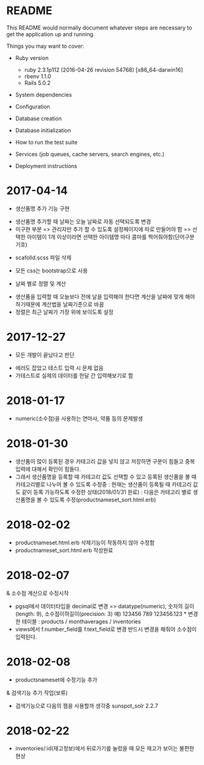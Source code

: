 # README

This README would normally document whatever steps are necessary to get the
application up and running.

Things you may want to cover:

* Ruby version
  - ruby 2.3.1p112 (2016-04-26 revision 54768) [x86_64-darwin16]
  - rbenv 1.1.0
  - Rails 5.0.2

* System dependencies

* Configuration

* Database creation

* Database initialization

* How to run the test suite

* Services (job queues, cache servers, search engines, etc.)

* Deployment instructions

# 2017-04-14

* 생산품명 추가 기능 구현
 - 생산품명 추가할 때 날짜는 오늘 날짜로 자동 선택되도록 변경
 - 미구현 부분
   => 관리자만 추가 할 수 있도록 설정페이지에 따로 만들어야 함
   => 선택한 아이템이 1개 이상이라면 선택한 아이템명 마다 콤마를 찍어줘야함(단어구분기호)

* scafolld.scss 파일 삭제
 - 모든 css는 bootstrap으로 사용

* 날짜 별로 정렬 및 계산
 - 생산품을 입력할 때 오늘보다 전에 날을 입력해야 한다면 계산을 날짜에 맞게 해야하기때문에 계산법을 날짜기준으로 바꿈
 - 정렬은 최근 날짜가 가장 위에 보이도록 설정

# 2017-12-27

* 모든 개발이 끝났다고 판단
 - 에러도 잡았고 테스트 입력 시 문제 없음
 - 가테스트로 실제의 데이터를 한달 간 입력해보기로 함

# 2018-01-17
 - numeric(소수점)을 사용하는 연마사, 약품 등의 문제발생

# 2018-01-30
 - 생산품이 많이 등록된 경우 카테고리 값을 넣지 않고 저장하면 구분이 힘들고 중복 입력에 대해서 확인이 힘들다.
 - 그래서 생산품명을 등록할 때 카테고리 값도 선택할 수 있고 등록된 생산품을 볼 때 카테고리별로 나누어 볼 수 있도록 수정중
  : 현재는 생산품이 등록될 때 카테고리 값도 같이 등록 가능하도록 수정한 상태(2018/01/31 완료)
  : 다음은 카테고리 별로 생산품명을 볼 수 있도록 수정(productnameset_sort.html.erb)

# 2018-02-02
 - productnameset.html.erb 삭제기능이 작동하지 않아 수정함
 - productnameset_sort.html.erb 작성완료

# 2018-02-07
 & 소수점 계산으로 수정시작
  - pgsql에서 데이터타입을 decimal로 변경 =>
    datatype(numeric), 숫자의 길이(length: 9), 소수점이하길이(precision: 3)
    예)  123456 789
        123456.123
        * 변경한 테이블 : products / monthaverages / inventories
  - views에서 f.number_field를 f.text_field로 변경
    반드시 변경을 해줘야 소수점이 입력된다.

# 2018-02-08
 - productsnameset에 수정기능 추가

 & 검색기능 추가 작업(보류)
  - 검색기능으로 다음의 젬을 사용할까 생각중 sunspot_solr 2.2.7

# 2018-02-22
  - inventories/:id(재고정보)에서 뒤로가기를 눌렀을 때 모든 재고가 보이는 불편한 현상
